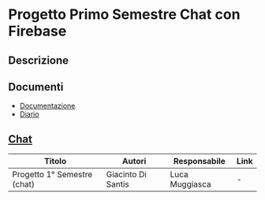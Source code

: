# Progetto Primo Semestre Chat con Firebase

## Descrizione

## Documenti
- [Documentazione](Documenti/DocumentazioneCompleta.md)
- [Diario](Documenti/Diario.md)

## [Chat]()

| Titolo | Autori | Responsabile | Link |
| ------ | ------ | ------------ | ---- |
| Progetto 1° Semestre (chat) | Giacinto Di Santis | Luca Muggiasca | - |
